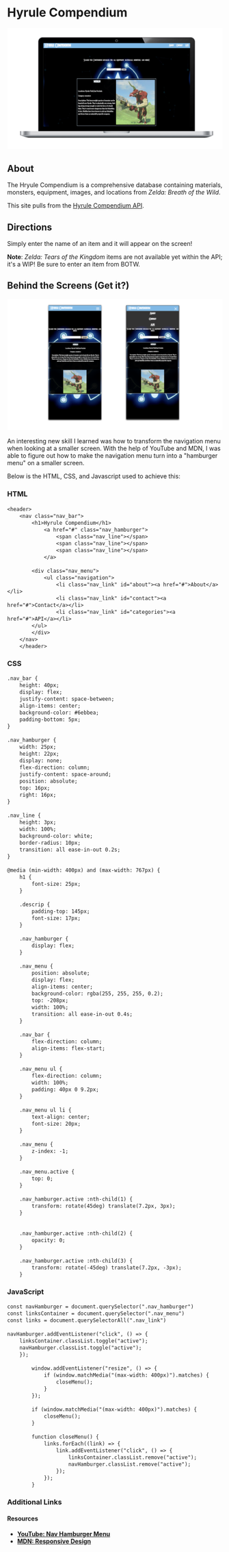 # Hyrule Compendium

<img src="hyrulescreenshot.png">

## About

The Hryule Compendium is a comprehensive database containing materials, monsters, equipment, images, and locations from <em>Zelda: Breath of the Wild</em>.

This site pulls from the <a href="https://botw-compendium.herokuapp.com/api">Hyrule Compendium API</a>.

## Directions

Simply enter the name of an item and it will appear on the screen!

<strong>Note</strong>: <em>Zelda: Tears of the Kingdom</em> items are not available yet within the API; it's a WIP! Be sure to enter an item from BOTW.

## Behind the Screens (Get it?)

<img src="Phonescreenshot.png">

An interesting new skill I learned was how to transform the navigation menu when looking at a smaller screen. With the help of YouTube and MDN, I was able to figure out how to make the navigation menu turn into a "hamburger menu" on a smaller screen.

Below is the HTML, CSS, and Javascript used to achieve this:

### HTML
```
<header>
    <nav class="nav_bar">
        <h1>Hyrule Compendium</h1> 
            <a href="#" class="nav_hamburger">
                <span class="nav_line"></span>
                <span class="nav_line"></span>
                <span class="nav_line"></span>
            </a>

        <div class="nav_menu">
            <ul class="navigation">
                <li class="nav_link" id="about"><a href="#">About</a></li>
                <li class="nav_link" id="contact"><a href="#">Contact</a></li>
                <li class="nav_link" id="categories"><a href="#">API</a></li>
        </ul>
        </div>
    </nav>
    </header>
```

### CSS
```
.nav_bar {
    height: 40px;
    display: flex;
    justify-content: space-between;
    align-items: center;
    background-color: #6ebbea;
    padding-bottom: 5px;
}

.nav_hamburger {
    width: 25px;
    height: 22px;
    display: none;
    flex-direction: column;
    justify-content: space-around;
    position: absolute;
    top: 16px;
    right: 16px;
}

.nav_line {
    height: 3px;
    width: 100%;
    background-color: white;
    border-radius: 10px;
    transition: all ease-in-out 0.2s;
}

@media (min-width: 400px) and (max-width: 767px) {
    h1 {
        font-size: 25px;
    }

    .descrip {
        padding-top: 145px;
        font-size: 17px;
    }

    .nav_hamburger {
        display: flex;
    }

    .nav_menu {
        position: absolute;
        display: flex;
        align-items: center;
        background-color: rgba(255, 255, 255, 0.2);
        top: -208px;
        width: 100%;
        transition: all ease-in-out 0.4s;
    }

    .nav_bar {
        flex-direction: column;
        align-items: flex-start;
    }
    
    .nav_menu ul {
        flex-direction: column;
        width: 100%;
        padding: 40px 0 9.2px;
    }

    .nav_menu ul li {
        text-align: center;
        font-size: 20px;
    }

    .nav_menu {
        z-index: -1;
    }

    .nav_menu.active {
        top: 0;
    }

    .nav_hamburger.active :nth-child(1) {
        transform: rotate(45deg) translate(7.2px, 3px);
    }

    
    .nav_hamburger.active :nth-child(2) {
        opacity: 0;
    }

    .nav_hamburger.active :nth-child(3) {
        transform: rotate(-45deg) translate(7.2px, -3px);
    }
```

### JavaScript
```
const navHamburger = document.querySelector(".nav_hamburger")
const linksContainer = document.querySelector(".nav_menu")
const links = document.querySelectorAll(".nav_link")

navHamburger.addEventListener("click", () => {
    linksContainer.classList.toggle("active");
    navHamburger.classList.toggle("active");
    });

        window.addEventListener("resize", () => {
            if (window.matchMedia("(max-width: 400px)").matches) {
                closeMenu();
            }
        });

        if (window.matchMedia("(max-width: 400px)").matches) {
            closeMenu();
        }

        function closeMenu() {
            links.forEach((link) => {
                link.addEventListener("click", () => {
                    linksContainer.classList.remove("active");
                    navHamburger.classList.remove("active");
                });
            });
        }
```
### Additional Links

<h4>Resources<h4>
<ul>
    <li><a href="https://www.youtube.com/watch?v=G4LYPf8isVg">YouTube: Nav Hamburger Menu</a>
    <li><a href="https://developer.mozilla.org/en-US/docs/Learn/CSS/CSS_layout/Responsive_Design">MDN: Responsive Design</a></li>
</ul>
